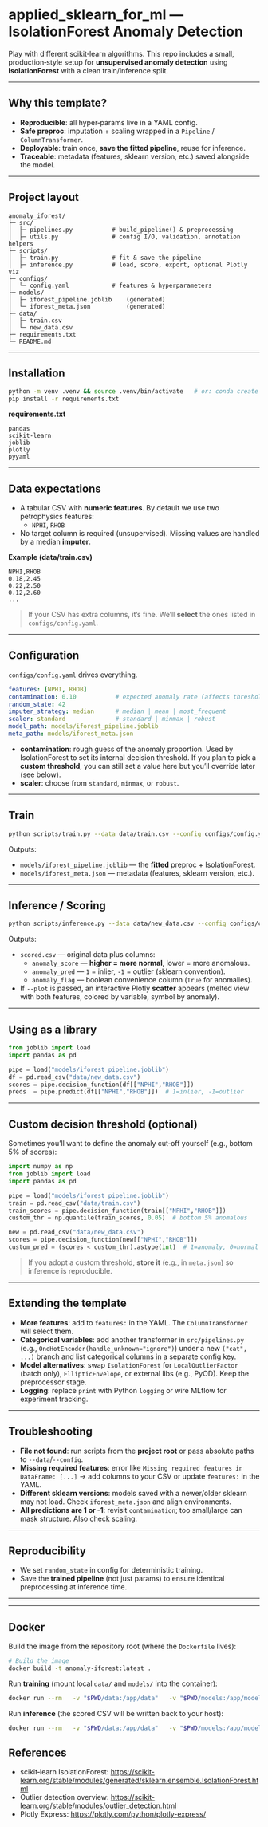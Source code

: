 # applied_sklearn_for_ml — IsolationForest Anomaly Detection

Play with different scikit‑learn algorithms. This repo includes a small, production‑style setup for **unsupervised anomaly detection** using **IsolationForest** with a clean train/inference split.

---

## Why this template?
- **Reproducible**: all hyper‑params live in a YAML config.
- **Safe preproc**: imputation + scaling wrapped in a `Pipeline` / `ColumnTransformer`.
- **Deployable**: train once, **save the fitted pipeline**, reuse for inference.
- **Traceable**: metadata (features, sklearn version, etc.) saved alongside the model.

---

## Project layout
```
anomaly_iforest/
├─ src/
│  ├─ pipelines.py           # build_pipeline() & preprocessing
│  ├─ utils.py               # config I/O, validation, annotation helpers
├─ scripts/
│  ├─ train.py               # fit & save the pipeline
│  ├─ inference.py           # load, score, export, optional Plotly viz
├─ configs/
│  └─ config.yaml            # features & hyperparameters
├─ models/
│  ├─ iforest_pipeline.joblib    (generated)
│  └─ iforest_meta.json          (generated)
├─ data/
│  ├─ train.csv
│  └─ new_data.csv
├─ requirements.txt
└─ README.md
```

---

## Installation
```bash
python -m venv .venv && source .venv/bin/activate   # or: conda create -n iforest python=3.11
pip install -r requirements.txt
```

**requirements.txt**
```
pandas
scikit-learn
joblib
plotly
pyyaml
```

---

## Data expectations
- A tabular CSV with **numeric features**. By default we use two petrophysics features:
  - `NPHI`, `RHOB`
- No target column is required (unsupervised). Missing values are handled by a median **imputer**.

**Example (data/train.csv)**
```csv
NPHI,RHOB
0.18,2.45
0.22,2.50
0.12,2.60
...
```

> If your CSV has extra columns, it’s fine. We’ll **select** the ones listed in `configs/config.yaml`.

---

## Configuration
`configs/config.yaml` drives everything.

```yaml
features: [NPHI, RHOB]
contamination: 0.10           # expected anomaly rate (affects threshold)
random_state: 42
imputer_strategy: median      # median | mean | most_frequent
scaler: standard              # standard | minmax | robust
model_path: models/iforest_pipeline.joblib
meta_path: models/iforest_meta.json
```

- **contamination**: rough guess of the anomaly proportion. Used by IsolationForest to set its internal decision threshold. If you plan to pick a **custom threshold**, you can still set a value here but you’ll override later (see below).
- **scaler**: choose from `standard`, `minmax`, or `robust`.

---

## Train
```bash
python scripts/train.py --data data/train.csv --config configs/config.yaml
```
Outputs:
- `models/iforest_pipeline.joblib` — the **fitted** preproc + IsolationForest.
- `models/iforest_meta.json` — metadata (features, sklearn version, etc.).

---

## Inference / Scoring
```bash
python scripts/inference.py --data data/new_data.csv --config configs/config.yaml --out scored.csv --plot
```
Outputs:
- `scored.csv` — original data plus columns:
  - `anomaly_score` — **higher = more normal**, lower = more anomalous.
  - `anomaly_pred`  — `1` = inlier, `-1` = outlier (sklearn convention).
  - `anomaly_flag`  — boolean convenience column (`True` for anomalies).
- If `--plot` is passed, an interactive Plotly **scatter** appears (melted view with both features, colored by variable, symbol by anomaly).

---

## Using as a library
```python
from joblib import load
import pandas as pd

pipe = load("models/iforest_pipeline.joblib")
df = pd.read_csv("data/new_data.csv")
scores = pipe.decision_function(df[["NPHI","RHOB"]])
preds  = pipe.predict(df[["NPHI","RHOB"]])  # 1=inlier, -1=outlier
```

---

## Custom decision threshold (optional)
Sometimes you’ll want to define the anomaly cut‑off yourself (e.g., bottom 5% of scores):

```python
import numpy as np
from joblib import load
import pandas as pd

pipe = load("models/iforest_pipeline.joblib")
train = pd.read_csv("data/train.csv")
train_scores = pipe.decision_function(train[["NPHI","RHOB"]])
custom_thr = np.quantile(train_scores, 0.05)  # bottom 5% anomalous

new = pd.read_csv("data/new_data.csv")
scores = pipe.decision_function(new[["NPHI","RHOB"]])
custom_pred = (scores < custom_thr).astype(int)  # 1=anomaly, 0=normal
```

> If you adopt a custom threshold, **store it** (e.g., in `meta.json`) so inference is reproducible.

---

## Extending the template
- **More features**: add to `features:` in the YAML. The `ColumnTransformer` will select them.
- **Categorical variables**: add another transformer in `src/pipelines.py` (e.g., `OneHotEncoder(handle_unknown="ignore")`) under a new `("cat", ...)` branch and list categorical columns in a separate config key.
- **Model alternatives**: swap `IsolationForest` for `LocalOutlierFactor` (batch only), `EllipticEnvelope`, or external libs (e.g., PyOD). Keep the preprocessor stage.
- **Logging**: replace `print` with Python `logging` or wire MLflow for experiment tracking.

---

## Troubleshooting
- **File not found**: run scripts from the **project root** or pass absolute paths to `--data`/`--config`.
- **Missing required features**: error like `Missing required features in DataFrame: [...]` → add columns to your CSV or update `features:` in the YAML.
- **Different sklearn versions**: models saved with a newer/older sklearn may not load. Check `iforest_meta.json` and align environments.
- **All predictions are 1 or -1**: revisit `contamination`; too small/large can mask structure. Also check scaling.

---

## Reproducibility
- We set `random_state` in config for deterministic training.
- Save the **trained pipeline** (not just params) to ensure identical preprocessing at inference time.

---


---

## Docker

Build the image from the repository root (where the `Dockerfile` lives):

```bash
# Build the image
docker build -t anomaly-iforest:latest .
```

Run **training** (mount local `data/` and `models/` into the container):

```bash
docker run --rm   -v "$PWD/data:/app/data"   -v "$PWD/models:/app/models"   anomaly-iforest:latest   scripts/train.py --data data/train.csv --config configs/config.yaml
```

Run **inference** (the scored CSV will be written back to your host):

```bash
docker run --rm   -v "$PWD/data:/app/data"   -v "$PWD/models:/app/models"   -v "$PWD:/app"   anomaly-iforest:latest   scripts/inference.py --data data/new_data.csv --config configs/config.yaml --out scored.csv
```


## References
- scikit‑learn IsolationForest: https://scikit-learn.org/stable/modules/generated/sklearn.ensemble.IsolationForest.html
- Outlier detection overview: https://scikit-learn.org/stable/modules/outlier_detection.html
- Plotly Express: https://plotly.com/python/plotly-express/


